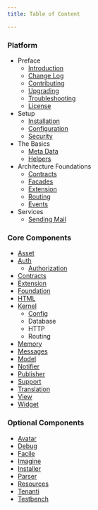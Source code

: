 ```yaml
---
title: Table of Content

---
```


### Platform

* Preface
  - [Introduction]({doc-url})
  - [Change Log]({doc-url}/changes)
  - [Contributing]({doc-url}/contributing)
  - [Upgrading]({doc-url}/upgrading)
  - [Troubleshooting]({doc-url}/troubleshoot)
  - [License]({doc-url}/license)
* Setup
  - [Installation]({doc-url}/installation)
  - [Configuration]({doc-url}/configuration)
  - [Security]({doc-url}/security)
* The Basics
  - [Meta Data]({doc-url}/meta)
  - [Helpers]({doc-url}/helpers)
* Architecture Foundations
  - [Contracts]({doc-url}/contracts)
  - [Facades]({doc-url}/facades)
  - [Extension]({doc-url}/components/extension/usage)
  - [Routing]({doc-url}/routing)
  - [Events]({doc-url}/events)
* Services
  - [Sending Mail]({doc-url}/mail)

### Core Components

* [Asset]({doc-url}/components/asset)
* [Auth]({doc-url}/components/auth)
  - [Authorization]({doc-url}/components/authorization)
* [Contracts]({doc-url}/components/contracts) 
* [Extension]({doc-url}/components/extension)
* [Foundation]({doc-url}/components/foundation)
* [HTML]({doc-url}/components/html)
* [Kernel]({doc-url}/components/kernel)
  - [Config]({doc-url}/components/config)
  - Database
  - HTTP
  - Routing
* [Memory]({doc-url}/components/memory)
* [Messages]({doc-url}/components/messages)
* [Model]({doc-url}/components/model)
* [Notifier]({doc-url}/components/notifier)
* [Publisher]({doc-url}/components/publisher)
* [Support]({doc-url}/components/support)
* [Translation]({doc-url}/components/translation)
* [View]({doc-url}/components/view)
* [Widget]({doc-url}/components/widget)

### Optional Components

* [Avatar]({doc-url}/components/avatar)
* [Debug]({doc-url}/components/debug)
* [Facile]({doc-url}/components/facile)
* [Imagine]({doc-url}/components/imagine)
* [Installer]({doc-url}/components/installer)
* [Parser]({doc-url}/components/parser)
* [Resources]({doc-url}/components/resources)
* [Tenanti]({doc-url}/components/tenanti)
* [Testbench]({doc-url}/components/testbench)
